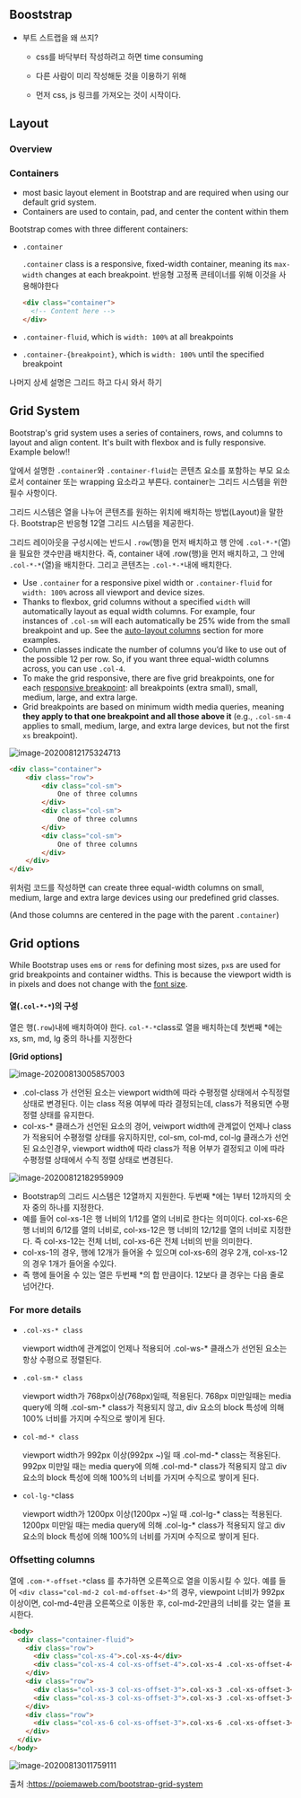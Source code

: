 ## Booststrap

- 부트 스트랩을 왜 쓰지?

  - css를 바닥부터 작성하려고 하면 time consuming
  - 다른 사람이 미리 작성해둔 것을 이용하기 위해

  - 먼저 css, js 링크를 가져오는 것이 시작이다.



## Layout

### Overview

### Containers

- most basic layout element in Bootstrap and are required when using our default grid system. 
- Containers are used to contain, pad, and center the content within them



Bootstrap comes with three different containers:

- `.container`

   `.container` class is a responsive, fixed-width container, meaning its `max-width` changes at each breakpoint. 반응형 고정폭 콘테이너를 위해 이것을 사용해야한다 

  ```html
  <div class="container">
    <!-- Content here -->
  </div>
  ```

  

- `.container-fluid`, which is `width: 100%` at all breakpoints

- `.container-{breakpoint}`, which is `width: 100%` until the specified breakpoint



나머지 상세 설명은 그리드 하고 다시 와서 하기





## Grid System

Bootstrap's grid system uses a series of containers, rows, and columns to layout and align content. It's built with flexbox and is fully responsive. Example below!!

앞에서 설명한 `.container`와 `.container-fluid`는 콘텐츠 요소를 포함하는 부모 요소로서 container 또는 wrapping 요소라고 부른다. container는 그리드 시스템을 위한 필수 사항이다.

그리드 시스템은 열을 나누어 콘텐츠를 원하는 위치에 배치하는 방법(Layout)을 말한다. Bootstrap은 반응형 12열 그리드 시스템을 제공한다.

그리드 레이아웃을 구성시에는 반드시 `.row`(행)을 먼저 배치하고 행 안에 `.col-*-*`(열) 을 필요한 갯수만큼 배치한다. 즉, container 내에 .row(행)을 먼저 배치하고, 그 안에 `.col-*-*`(열)을 배치한다. 그리고 콘텐츠는 `.col-*-*`내에 배치한다.

- Use `.container` for a responsive pixel width or `.container-fluid` for `width: 100%` across all viewport and device sizes.
- Thanks to flexbox, grid columns without a specified `width` will automatically layout as equal width columns. For example, four instances of `.col-sm` will each automatically be 25% wide from the small breakpoint and up. See the [auto-layout columns](https://getbootstrap.com/docs/4.5/layout/grid/#auto-layout-columns) section for more examples.
- Column classes indicate the number of columns you’d like to use out of the possible 12 per row. So, if you want three equal-width columns across, you can use `.col-4`.
- To make the grid responsive, there are five grid breakpoints, one for each [responsive breakpoint](https://getbootstrap.com/docs/4.5/layout/overview/#responsive-breakpoints): all breakpoints (extra small), small, medium, large, and extra large.
- Grid breakpoints are based on minimum width media queries, meaning **they apply to that one breakpoint and all those above it** (e.g., `.col-sm-4` applies to small, medium, large, and extra large devices, but not the first `xs` breakpoint).

![]()![image-20200812175324713](0812.assets/image-20200812175324713.png)

```html
<div class="container">
    <div class="row">
        <div class="col-sm">
            One of three columns
        </div>
        <div class="col-sm">
            One of three columns
        </div>
        <div class="col-sm">
            One of three columns
        </div>
    </div>
</div>
```

위처럼 코드를 작성하면 can create three equal-width columns on small, medium, large and extra large devices using our predefined grid classes. 

(And those columns are centered in the page with the parent `.container`)



## Grid options

While Bootstrap uses `em`s or `rem`s for defining most sizes, `px`s are used for grid breakpoints and container widths. This is because the viewport width is in pixels and does not change with the [font size](https://drafts.csswg.org/mediaqueries-3/#units).

#### 열(`.col-*-*`)의 구성

열은 행(`.row`)내에 배치하여야 한다. `col-*-*`class로 열을 배치하는데 첫번째 *에는 xs, sm, md, lg 중의 하나를 지정한다

**[Grid options]**

![]()![image-20200813005857003](0812.assets/image-20200813005857003.png)



- .col-class 가 선언된 요소는 viewport width에 따라 수평정렬 상태에서 수직정렬 상태로 변경된다. 이는 class 적용 여부에 따라 결정되는데, class가 적용되면 수평정렬 상태를 유지한다.
- col-xs-* 클래스가 선언된 요소의 경어, veiwport width에 관계없이 언제나 class가 적용되어 수평정렬 상태를 유지하지만, col-sm, col-md, col-lg 클래스가 선언된 요소인경우, viewport width에 따라 class가 적용 어부가 결정되고 이에 따라 수평정렬 상태에서 수직 정렬 상태로 변경된다. 

![]()![image-20200812182959909](0812.assets/image-20200812182959909.png)

- Bootstrap의 그리드 시스템은 12열까지 지원한다. 두번째 *에는 1부터 12까지의 숫자 중의 하나를 지정한다.
- 예를 들어 col-xs-1은 행 너비의 1/12를 열의 너비로 한다는 의미이다. col-xs-6은 행 너비의 6/12를 열의 너비로, col-xs-12은 행 너비의 12/12를 열의 너비로 지정한다. 즉 col-xs-12는 전체 너비, col-xs-6은 전체 너비의 반을 의미한다.
- col-xs-1의 경우, 행에 12개가 들어올 수 있으며 col-xs-6의 경우 2개, col-xs-12의 경우 1개가 들어올 수있다.
- 즉 행에 들어올 수 있는 열은 두번째 *의 합 만큼이다. 12보다 클 경우는 다음 줄로 넘어간다.



### For more details

- `.col-xs-* class`

  viewport width에 관계없이 언제나 적용되어 .col-ws-* 클래스가 선언된 요소는 항상 수평으로 정렬된다. 

- `.col-sm-* class`

  viewport width가 768px이상(768px)일때, 적용된다. 768px 미만일때는 media query에 의해 .col-sm-* class가 적용되지 않고, div 요소의 block 특성에 의해 100% 너비를 가지며 수직으로 쌓이게 된다. 
  
- `col-md-* class`

  viewport width가 992px 이상(992px ~)일 때 .col-md-* class는 적용된다. 992px 미만일 때는 media query에 의해 .col-md-* class가 적용되지 않고 div 요소의 block 특성에 의해 100%의 너비를 가지며 수직으로 쌓이게 된다.

- `col-lg-*`class

  viewport width가 1200px 이상(1200px ~)일 때 .col-lg-* class는 적용된다. 1200px 미만일 때는 media query에 의해 .col-lg-* class가 적용되지 않고 div 요소의 block 특성에 의해 100%의 너비를 가지며 수직으로 쌓이게 된다.

  

### Offsetting columns

열에 `.com-*-offset-*`class 를 추가하면 오른쪽으로 열을 이동시킬 수 있다. 예를 들어 `<div class="col-md-2 col-md-offset-4>"`의 경우, viewpoint 너비가 992px 이상이면, col-md-4만큼 오른쪽으로 이동한 후, col-md-2만큼의 너비를 갖는 열을 표시한다.

```html
<body>
  <div class="container-fluid">
    <div class="row">
      <div class="col-xs-4">.col-xs-4</div>
      <div class="col-xs-4 col-xs-offset-4">.col-xs-4 .col-xs-offset-4</div>
    </div>
    <div class="row">
      <div class="col-xs-3 col-xs-offset-3">.col-xs-3 .col-xs-offset-3</div>
      <div class="col-xs-3 col-xs-offset-3">.col-xs-3 .col-xs-offset-3</div>
    </div>
    <div class="row">
      <div class="col-xs-6 col-xs-offset-3">.col-xs-6 .col-xs-offset-3</div>
    </div>
  </div>
</body>
```

![]()![image-20200813011759111](0812.assets/image-20200813011759111.png)







출처 :https://poiemaweb.com/bootstrap-grid-system